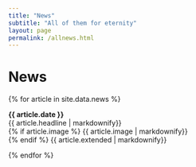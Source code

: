 ```yaml
---
title: "News"
subtitle: "All of them for eternity"
layout: page
permalink: /allnews.html
---
```


# News

{% for article in site.data.news %}
<p><b>{{ article.date }}</b> <br> 
  {{ article.headline | markdownify}} <br> 
  {% if article.image %} 
  {{ article.image | markdownify}} <br>
  {% endif %}
  {{ article.extended | markdownify}}</p>
{% endfor %}
